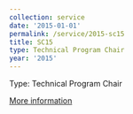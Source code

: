 ```yaml
---
collection: service
date: '2015-01-01'
permalink: /service/2015-sc15
title: SC15
type: Technical Program Chair
year: '2015'
---
```


Type: Technical Program Chair

[More information](http://sc15.supercomputing.org/)
